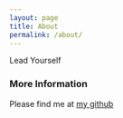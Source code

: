 ```yaml
---
layout: page
title: About
permalink: /about/
---
```

Lead Yourself

### More Information

Please find me at [my github](https://github.com/westwin)
